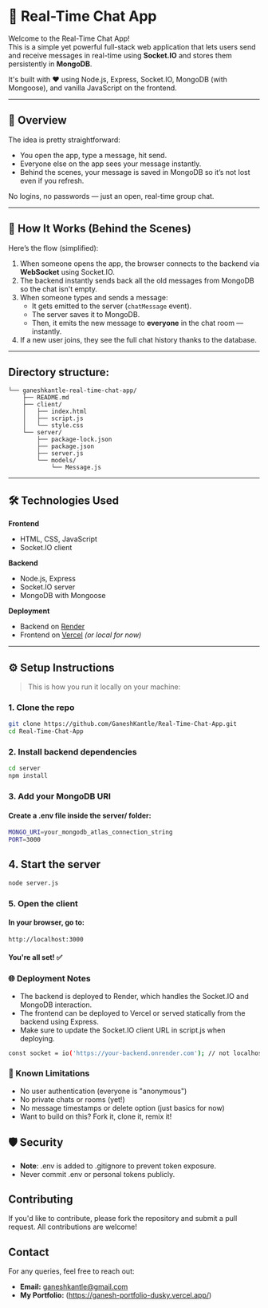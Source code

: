 # 💬 Real-Time Chat App

Welcome to the Real-Time Chat App!  
This is a simple yet powerful full-stack web application that lets users send and receive messages in real-time using **Socket.IO** and stores them persistently in **MongoDB**.

It's built with ❤️ using Node.js, Express, Socket.IO, MongoDB (with Mongoose), and vanilla JavaScript on the frontend.

---

## 🚀 Overview

The idea is pretty straightforward:

- You open the app, type a message, hit send.
- Everyone else on the app sees your message instantly.
- Behind the scenes, your message is saved in MongoDB so it’s not lost even if you refresh.

No logins, no passwords — just an open, real-time group chat.

---

## 🧠 How It Works (Behind the Scenes)

Here’s the flow (simplified):

1. When someone opens the app, the browser connects to the backend via **WebSocket** using Socket.IO.
2. The backend instantly sends back all the old messages from MongoDB so the chat isn't empty.
3. When someone types and sends a message:
   - It gets emitted to the server (`chatMessage` event).
   - The server saves it to MongoDB.
   - Then, it emits the new message to **everyone** in the chat room — instantly.
4. If a new user joins, they see the full chat history thanks to the database.

---
## Directory structure:
```
└── ganeshkantle-real-time-chat-app/
    ├── README.md
    ├── client/
    │   ├── index.html
    │   ├── script.js
    │   └── style.css
    └── server/
        ├── package-lock.json
        ├── package.json
        ├── server.js
        └── models/
            └── Message.js
```
---

## 🛠️ Technologies Used

**Frontend**  
- HTML, CSS, JavaScript  
- Socket.IO client

**Backend**  
- Node.js, Express  
- Socket.IO server  
- MongoDB with Mongoose

**Deployment**  
- Backend on [Render](https://render.com)  
- Frontend on [Vercel](https://vercel.com) *(or local for now)*

---

## ⚙️ Setup Instructions

> This is how you run it locally on your machine:

### 1. **Clone the repo**

```bash
git clone https://github.com/GaneshKantle/Real-Time-Chat-App.git
cd Real-Time-Chat-App
```

### 2. **Install backend dependencies**

```bash
cd server
npm install
```

### 3. **Add your MongoDB URI**
#### Create a .env file inside the server/ folder:
```bash
MONGO_URI=your_mongodb_atlas_connection_string
PORT=3000
```

## 4. Start the server
```bash
node server.js
```

### 5. **Open the client**
#### In your browser, go to:
```bash
http://localhost:3000
```
#### You're all set! ✅

### 🌐 Deployment Notes
- The backend is deployed to Render, which handles the Socket.IO and MongoDB interaction.
- The frontend can be deployed to Vercel or served statically from the backend using Express.
- Make sure to update the Socket.IO client URL in script.js when deploying.
```bash
const socket = io('https://your-backend.onrender.com'); // not localhost in production
```

### 🐞 Known Limitations
- No user authentication (everyone is "anonymous")
- No private chats or rooms (yet!)
- No message timestamps or delete option (just basics for now)
- Want to build on this? Fork it, clone it, remix it!

## 🛡️ Security
- **Note**: .env is added to .gitignore to prevent token exposure.
- Never commit .env or personal tokens publicly.

## Contributing
If you'd like to contribute, please fork the repository and submit a pull request. All contributions are welcome!

## Contact
For any queries, feel free to reach out:
- **Email:** ganeshkantle@gmail.com
- **My Portfolio:** (https://ganesh-portfolio-dusky.vercel.app/)
  
